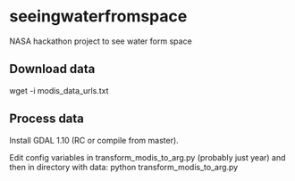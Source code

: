 seeingwaterfromspace
====================

NASA hackathon project to see water form space

## Download data
   wget -i modis_data_urls.txt

## Process data

Install GDAL 1.10 (RC or compile from master).

Edit config variables in transform_modis_to_arg.py (probably just year)
and then in directory with data:
    python transform_modis_to_arg.py
